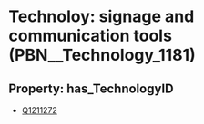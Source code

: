 # Technoloy: __signage and communication tools__ (PBN__Technology_1181)

## Property: has_TechnologyID

* [Q1211272](Q1211272)

